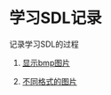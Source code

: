 # 学习SDL记录

记录学习SDL的过程

1. [显示bmp图片](https://github.com/crazyleen/sdl-handsome/tree/master/01load-bmp-image)

2. [不同格式的图片](https://github.com/crazyleen/sdl-handsome/tree/master/02load-image)


